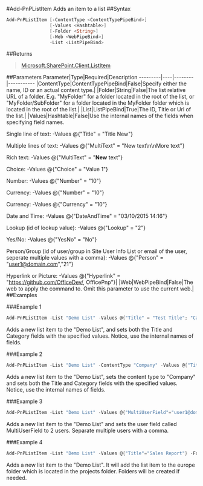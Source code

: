 #Add-PnPListItem
Adds an item to a list
##Syntax
```powershell
Add-PnPListItem [-ContentType <ContentTypePipeBind>]
                [-Values <Hashtable>]
                [-Folder <String>]
                [-Web <WebPipeBind>]
                -List <ListPipeBind>
```


##Returns
>[Microsoft.SharePoint.Client.ListItem](https://msdn.microsoft.com/en-us/library/microsoft.sharepoint.client.listitem.aspx)

##Parameters
Parameter|Type|Required|Description
---------|----|--------|-----------
|ContentType|ContentTypePipeBind|False|Specify either the name, ID or an actual content type.|
|Folder|String|False|The list relative URL of a folder. E.g. "MyFolder" for a folder located in the root of the list, or "MyFolder/SubFolder" for a folder located in the MyFolder folder which is located in the root of the list.|
|List|ListPipeBind|True|The ID, Title or Url of the list.|
|Values|Hashtable|False|Use the internal names of the fields when specifying field names.

Single line of text: -Values @{"Title" = "Title New"}

Multiple lines of text: -Values @{"MultiText" = "New text\n\nMore text"}

Rich text: -Values @{"MultiText" = "<strong>New</strong> text"}

Choice: -Values @{"Choice" = "Value 1"}

Number: -Values @{"Number" = "10"}

Currency: -Values @{"Number" = "10"}

Currency: -Values @{"Currency" = "10"}

Date and Time: -Values @{"DateAndTime" = "03/10/2015 14:16"}

Lookup (id of lookup value): -Values @{"Lookup" = "2"}

Yes/No: -Values @{"YesNo" = "No"}

Person/Group (id of user/group in Site User Info List or email of the user, seperate multiple values with a comma): -Values @{"Person" = "user1@domain.com","21"}

Hyperlink or Picture: -Values @{"Hyperlink" = "https://github.com/OfficeDev/, OfficePnp"}|
|Web|WebPipeBind|False|The web to apply the command to. Omit this parameter to use the current web.|
##Examples

###Example 1
```powershell
Add-PnPListItem -List "Demo List" -Values @{"Title" = "Test Title"; "Category"="Test Category"}
```
Adds a new list item to the "Demo List", and sets both the Title and Category fields with the specified values. Notice, use the internal names of fields.

###Example 2
```powershell
Add-PnPListItem -List "Demo List" -ContentType "Company" -Values @{"Title" = "Test Title"; "Category"="Test Category"}
```
Adds a new list item to the "Demo List", sets the content type to "Company" and sets both the Title and Category fields with the specified values. Notice, use the internal names of fields.

###Example 3
```powershell
Add-PnPListItem -List "Demo List" -Values @{"MultiUserField"="user1@domain.com","user2@domain.com"}
```
Adds a new list item to the "Demo List" and sets the user field called MultiUserField to 2 users. Separate multiple users with a comma.

###Example 4
```powershell
Add-PnPListItem -List "Demo List" -Values @{"Title"="Sales Report"} -Folder "projects/europe"
```
Adds a new list item to the "Demo List". It will add the list item to the europe folder which is located in the projects folder. Folders will be created if needed.
